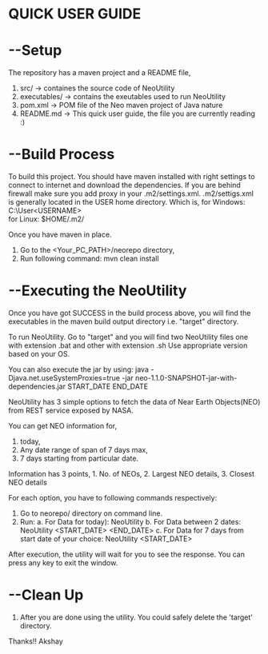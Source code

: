 
QUICK USER GUIDE 
================================================

--Setup
================================================
The repository has a maven project and a README file,

1. src/ -> containes the source code of NeoUtility
2. executables/ -> contains the exeutables used to run NeoUtility
2. pom.xml -> POM file of the Neo maven project of Java nature
3. README.md -> This quick user guide, the file you are currently reading :)

--Build Process
================================================

To build this project. You should have maven installed 
with right settings to connect to internet and download the dependencies.
If you are behind firewall make sure you add proxy in your .m2/settings.xml.
.m2/settigs.xml is generally located in the USER home directory. 
Which is,
 for Windows:
	C:\User\<USERNAME>\
 for Linux:
	$HOME/.m2/

Once you have maven in place.
1. Go to the <Your_PC_PATH>/neorepo directory,
2. Run following command:
	mvn clean install

--Executing the NeoUtility
=================================================
Once you have got SUCCESS in the build process above, you will find the executables 
in the maven build output directory i.e. "target" directory.

To run NeoUtility. 
Go to "target" and you will find two NeoUtility files 
	one with extension .bat and other with extension .sh
Use appropriate version based on your OS.

You can also execute the jar by using:
java -Djava.net.useSystemProxies=true -jar neo-1.1.0-SNAPSHOT-jar-with-dependencies.jar START_DATE END_DATE

NeoUtility has 3 simple options to fetch the data of Near Earth Objects(NEO) 
from REST service exposed by NASA.

You can get NEO information for,
1. today,
2. Any date range of span of 7 days max,
3. 7 days starting from particular date.

Information has 3 points,
	1. No. of NEOs,
	2. Largest NEO details,
	3. Closest NEO details

For each option, you have to following commands respectively:
1. Go to neorepo/ directory on command line.
2. Run:
	a. For Data for today):
		NeoUtility 
	b. For Data between 2 dates:
		NeoUtility <START_DATE> <END_DATE>
	c. For Data for 7 days from start date of your choice:
		NeoUtility <START_DATE>

After execution, the utility will wait for you to see the response. 
You can press any key to exit the window.

--Clean Up
=================================================
1. After you are done using the utility. You could safely delete the 'target' directory.

Thanks!!
Akshay

